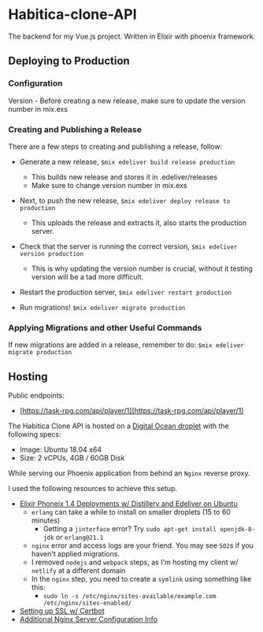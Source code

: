 # Habitica-clone-API

The backend for my Vue.js project.  Written in Elixir with phoenix framework.

## Deploying to Production

### Configuration

Version - Before creating a new release, make sure to update the version number
in mix.exs

### Creating and Publishing a Release

There are a few steps to creating and publishing a release, follow:

  - Generate a new release, `$mix edeliver build release production`
    - This builds new release and stores it in .edeliver/releases
    - Make sure to change version number in mix.exs

  - Next, to push the new release, `$mix edeliver deploy release to production`
  
    - This uploads the release and extracts it, also starts the production server.

  - Check that the server is running the correct version, `$mix edeliver version production`
  
    - This is why updating the version number is crucial, without it testing version will 
    be a tad more difficult.
  
  - Restart the production server, `$mix edeliver restart production`

  - Run migrations!  `$mix edeliver migrate production`

### Applying Migrations and other Useful Commands

If new migrations are added in a release, remember to do: `$mix edeliver migrate production`

## Hosting

Public endpoints:

- [https://task-rpg.com/api/player/1](https://task-rpg.com/api/player/1)

The Habitica Clone API is hosted on a [Digital Ocean droplet][do-droplet] with the following specs:

- Image: Ubuntu 18.04 x64
- Size: 2 vCPUs, 4GB / 60GB Disk

While serving our Phoenix application from behind an `Nginx` reverse proxy.

I used the following resources to achieve this setup. 

- [Elixir Phoneix 1.4 Deployments w/ Distillery and Edeliver on Ubuntu][how-to-deploy]
    - `erlang` can take a while to install on smaller droplets (15 to 60 minutes)
        - Getting a `jinterface` error? Try `sudo apt-get install openjdk-8-jdk` or `erlang@21.1`
    - `nginx` error and access logs are your friend. You may see `502`s if you haven't applied migrations.
    - I removed `nodejs` and `webpack` steps, as I'm hosting my client w/ `netlify` at a different domain
    - In the `nginx` step, you need to create a `symlink` using something like this:
        - `sudo ln -s /etc/nginx/sites-available/example.com /etc/nginx/sites-enabled/`
- [Setting up SSL w/ Certbot][certbot]
- [Additional Nginx Server Configuration Info][nginx]

<!--
  Links
-->

[do-droplet]: https://www.digitalocean.com/products/droplets/
[how-to-deploy]: https://devato.com/automate-elixir-phoenix-1-4-deployment-with-distillery-and-edeliver-on-ubuntu/
[certbot]: https://certbot.eff.org/lets-encrypt/ubuntubionic-nginx
[nginx]: https://www.digitalocean.com/community/tutorials/how-to-set-up-nginx-server-blocks-virtual-hosts-on-ubuntu-16-04
